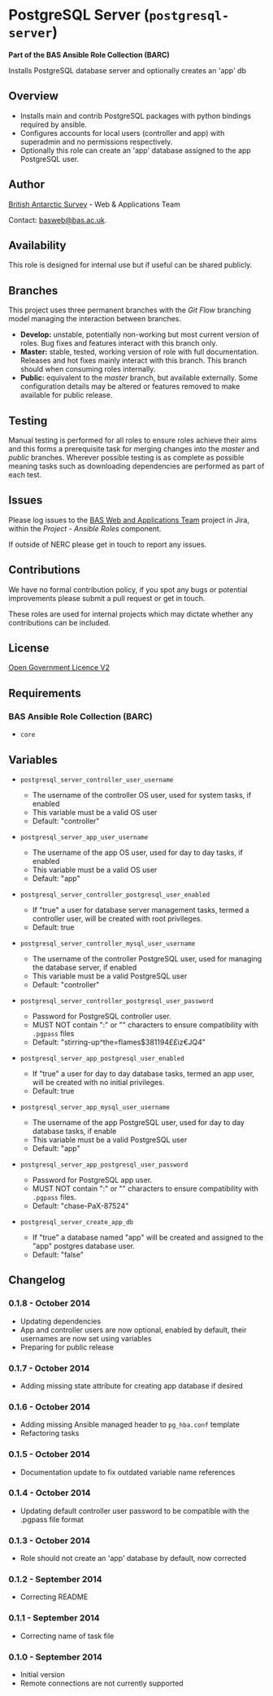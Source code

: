 # PostgreSQL Server (`postgresql-server`)

**Part of the BAS Ansible Role Collection (BARC)**

Installs PostgreSQL database server and optionally creates an 'app' db

## Overview

* Installs main and contrib PostgreSQL packages with python bindings required by ansible.
* Configures accounts for local users (controller and app) with superadmin and no permissions respectively.
* Optionally this role can create an 'app' database assigned to the app PostgreSQL user.

## Author

[British Antarctic Survey](http://www.antarctica.ac.uk) - Web & Applications Team

Contact: [basweb@bas.ac.uk](mailto:basweb@bas.ac.uk).

## Availability

This role is designed for internal use but if useful can be shared publicly.

## Branches

This project uses three permanent branches with the *Git Flow* branching model managing the interaction between branches.

* **Develop:** unstable, potentially non-working but most current version of roles. Bug fixes and features interact with this branch only.
* **Master:** stable, tested, working version of role with full documentation. Releases and hot fixes mainly interact with this branch. This branch should when consuming roles internally.
* **Public:** equivalent to the *master* branch, but available externally. Some configuration details may be altered or features removed to make available for public release.

## Testing

Manual testing is performed for all roles to ensure roles achieve their aims and this forms a prerequisite task for merging changes into the *master* and *public* branches.
Wherever possible testing is as complete as possible meaning tasks such as downloading dependencies are performed as part of each test.

## Issues

Please log issues to the [BAS Web and Applications Team](https://jira.ceh.ac.uk/browse/BASWEB) project in Jira, within the *Project - Ansible Roles* component.

If outside of NERC please get in touch to report any issues.

## Contributions

We have no formal contribution policy, if you spot any bugs or potential improvements please submit a pull request or get in touch.

These roles are used for internal projects which may dictate whether any contributions can be included.

## License

[Open Government Licence V2](https://www.nationalarchives.gov.uk/doc/open-government-licence/version/2/)

## Requirements

### BAS Ansible Role Collection (BARC)

* `core`

## Variables

* `postgresql_server_controller_user_username`
    * The username of the controller OS user, used for system tasks, if enabled
    * This variable must be a valid OS user
    * Default: "controller"
* `postgresql_server_app_user_username`
    * The username of the app OS user, used for day to day tasks, if enabled
    * This variable must be a valid OS user
    * Default: "app"
* `postgresql_server_controller_postgresql_user_enabled`
    * If "true" a user for database server management tasks, termed a controller user, will be created with root privileges.
    * Default: true
* `postgresql_server_controller_mysql_user_username`
    * The username of the controller PostgreSQL user, used for managing the database server, if enabled
    * This variable must be a valid PostgreSQL user
    * Default: "controller"
* `postgresql_server_controller_postgresql_user_password`
    * Password for PostgreSQL controller user.
    * MUST NOT contain ":" or "\" characters to ensure compatibility with `.pgpass` files
    * Default: "stirring-up^the=flames$381194££iz€JQ4"
* `postgresql_server_app_postgresql_user_enabled`
    * If "true" a user for day to day database tasks, termed an app user, will be created with no initial privileges.
    * Default: true
* `postgresql_server_app_mysql_user_username`
    * The username of the app PostgreSQL user, used for day to day database tasks, if enable
    * This variable must be a valid PostgreSQL user
    * Default: "app"
* `postgresql_server_app_postgresql_user_password`
    * Password for PostgreSQL app user.
    * MUST NOT contain ":" or "\" characters to ensure compatibility with `.pgpass` files.
    * Default: "chase-PaX-87524"

* `postgresql_server_create_app_db`
    * If "true" a database named "app" will be created and assigned to the "app" postgres database user.
    * Default: "false"

## Changelog

### 0.1.8 - October 2014

* Updating dependencies
* App and controller users are now optional, enabled by default, their usernames are now set using variables
* Preparing for public release

### 0.1.7 - October 2014

* Adding missing state attribute for creating app database if desired

### 0.1.6 - October 2014

* Adding missing Ansible managed header to `pg_hba.conf` template
* Refactoring tasks

### 0.1.5 - October 2014

* Documentation update to fix outdated variable name references

### 0.1.4 - October 2014

* Updating default controller user password to be compatible with the .pgpass file format

### 0.1.3 - October 2014

* Role should not create an 'app' database by default, now corrected

### 0.1.2 - September 2014

* Correcting README

### 0.1.1 - September 2014

* Correcting name of task file

### 0.1.0 - September 2014

* Initial version
* Remote connections are not currently supported
